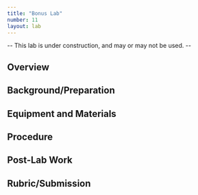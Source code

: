 ```yaml
---
title: "Bonus Lab"
number: 11
layout: lab
---
```


<!-- There is no dynamic figures script on this page, as there are no elements. If you add elements, please go to another page and copy the notice and script at the top and bottom of the page, to keep the formatting of figures consistent. -->

-- This lab is under construction, and may or may not be used. --

## Overview

## Background/Preparation

## Equipment and Materials

## Procedure

## Post-Lab Work

## Rubric/Submission